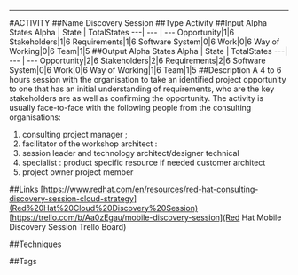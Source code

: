 ----------
#ACTIVITY
##Name
Discovery Session
##Type
Activity
##Input Alpha States
Alpha | State | TotalStates
---| --- | ---
Opportunity|1|6
Stakeholders|1|6
Requirements|1|6
Software System|0|6
Work|0|6
Way of Working|0|6
Team|1|5
##Output Alpha States
Alpha | State | TotalStates
---| --- | ---
Opportunity|2|6
Stakeholders|2|6
Requirements|2|6
Software System|0|6
Work|0|6
Way of Working|1|6
Team|1|5
##Description
A 4 to 6 hours session with the organisation to take an identified project opportunity to one that has an initial understanding of requirements, who are the key stakeholders are as well as confirming the opportunity.
The activity is usually face-to-face with the following people from the consulting organisations:
 1. consulting project manager ; 
 2. facilitator of the workshop architect :
 3. session leader and technology architect/designer technical
 4. specialist : product specific resource if needed customer architect
 5. project owner project member

##Links
[https://www.redhat.com/en/resources/red-hat-consulting-discovery-session-cloud-strategy](Red%20Hat%20Cloud%20Discovery%20Session)
[https://trello.com/b/Aa0zEgau/mobile-discovery-session](Red Hat Mobile Discovery Session Trello Board)

##Techniques

##Tags


